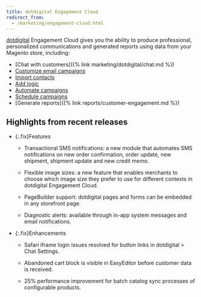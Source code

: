 ```yaml
---
title: dotdigital Engagement Cloud
redirect_from:
  - /marketing/engagement-cloud.html
---
```


[dotdigital][1] Engagement Cloud gives you the ability to produce professional, personalized communications and generated reports using data from your Magento store, including:

- [Chat with customers]({% link marketing/dotdigital/chat.md %})
- [Customize email campaigns][2]
- [Import contacts][3]
- [Add logic][4]
- [Automate campaigns][5]
- [Schedule campaigns][6]
- [Generate reports]({% link reports/customer-engagement.md %})

## Highlights from recent releases

- {:.fix}Features

   - Transactional SMS notifications: a new module that automates SMS notifications on new order confirmation, order update, new shipment, shipment update and new credit memo.

   - Flexible image sizes: a new feature that enables merchants to choose which image size they prefer to use for different contexts in dotdigital Engagement Cloud.

   - PageBuilder support: dotdigital pages and forms can be embedded in any storefront page.

   - Diagnostic alerts: available through in-app system messages and email notifications.

- {:.fix}Enhancements

   - Safari iframe login issues resolved for button links in dotdigital > Chat Settings.

   - Abandoned cart block is visible in EasyEditor before customer data is received.

   - 25% performance improvement for batch catalog sync processes of configurable products.

[1]: https://dotdigital.com/
[2]: https://support.dotdigital.com/hc/en-gb/articles/115001930050-Email-campaigns-an-overview
[3]: https://support.dotdigital.com/hc/en-gb/articles/212211898-Importing-contacts-into-an-address-book
[4]: https://support.dotdigital.com/hc/en-gb/articles/212213938-Using-decisions-to-branch-automated-programs
[5]: https://support.dotdigital.com/hc/en-gb/articles/212213998-Automated-and-triggered-campaigns-an-overview
[6]: https://support.dotdigital.com/hc/en-gb/articles/212213998-Automated-and-triggered-campaigns-an-overview

